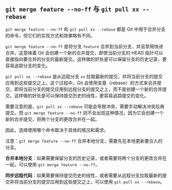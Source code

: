 ## `git merge feature --no-ff` 与 `git pull xx --rebase`

`git merge feature --no-ff` 和 `git pull xx --rebase` 都是 Git 中用于合并分支的命令，但它们的实现方式和效果略有不同。

`git merge feature --no-ff` 是将分支 `feature` 合并到当前分支，并且禁用快进合并。这意味着 Git 会创建一个新的合并提交，即使当前分支的 HEAD 指针可以直接指向要合并的分支的最新提交。这样做的好处是可以保留分支的历史记录，更容易追踪分支的变化。

`git pull xx --rebase` 是从远程分支 `xx` 拉取最新的提交，并将当前分支的提交应用到这些提交之上。这个过程中，Git 会使用变基（rebase）的方式来合并提交，即将当前分支的提交应用到远程分支的提交之上，而不是创建一个新的合并提交。这样做的好处是可以保持提交历史的线性，更容易追踪提交的变化。

需要注意的是，`git pull xx --rebase` 可能会导致冲突，需要手动解决冲突后再提交。而 `git merge feature --no-ff` 则不会出现这种情况，因为它会创建一个新的合并提交，将两个分支的更改合并在一起。

因此，选择使用哪个命令取决于具体的情况和需求。

注意：`git merge feature --no-ff` 合并本地分支，需要先在本地更新要合入的分支。

**合并本地分支**：如果需要保留分支的历史记录，或者需要将两个分支的更改合并在一起，可以使用 `git merge feature --no-ff`。

**同步远程代码**：如果需要保持提交历史的线性，或者需要从远程分支拉取最新的提交并将当前分支的提交应用到这些提交之上，可以使用 `git pull xx --rebase`。
